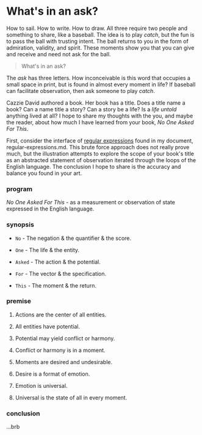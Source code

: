 # What's in an ask?

How to sail. How to write. How to draw. All three require two people and something to share, like a baseball. The idea is to play _catch_, but the fun is to pass the ball with trusting intent. The ball returns to you in the form of admiration, validity, and spirit. These moments show you that you can give and receive and need not ask for the ball.

> What's in an ask?

The _ask_ has three letters. How inconceivable is this word that occupies a small space in print, but is found in almost every moment in life? If baseball can facilitate observation, then ask someone to play _catch_.

Cazzie David authored a book. Her book has a title. Does a title name a book? Can a name title a story? Can a story be a life? Is a _life untold_ anything lived at all? I hope to share my thoughts with the you, and maybe the reader, about how much I have learned from your book, _No One Asked For This_.

First, consider the interface of [regular expressions](silicon-beach/regular-expression.md) found in my document, regular-expressions.md. This brute force approach does not really prove much, but the illustration attempts to explore the scope of your book's title as an abstracted statement of observation iterated through the loops of the English language. The conclusion I hope to share is the accuracy and balance you found in your art.

### program

_No One Asked For This_ - as a measurement or observation of state expressed in the English language.

### synopsis
* `No` - The negation & the quantifier & the score.

* `One` - The life & the entity.

* `Asked` - The action & the potential.

* `For` - The vector & the specification.

* `This` - The moment & the return.


### premise
1. Actions are the center of all entities.

2. All entities have potential.

3. Potential may yield conflict or harmony.

4. Conflict or harmony is in a moment.

5. Moments are desired and undesirable.

6. Desire is a format of emotion.

7. Emotion is universal.

8. Universal is the state of all in every moment.


### conclusion

...brb

